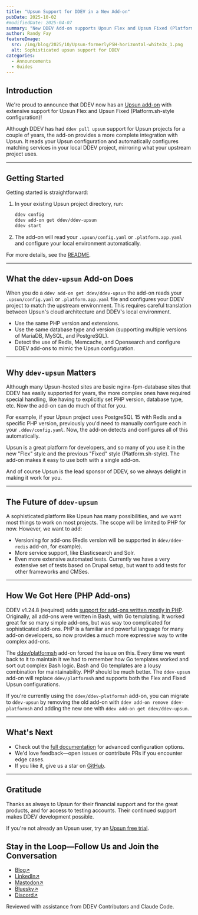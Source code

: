 ```yaml
---
title: "Upsun Support for DDEV in a New Add-on"
pubDate: 2025-10-02
#modifiedDate: 2025-04-07
summary: "New DDEV Add-on supports Upsun Flex and Upsun Fixed (Platform.sh-style configuration)"
author: Randy Fay
featureImage:
  src: /img/blog/2025/10/Upsun-formerlyPSH-horizontal-white3x_1.png
  alt: Sophisticated upsun support for DDEV
categories:
  - Announcements
  - Guides
---
```


## Introduction

We're proud to announce that DDEV now has an [Upsun add-on](https://github.com/ddev/ddev-upsun) with extensive support for Upsun Flex and Upsun Fixed (Platform.sh-style configuration)!

Although DDEV has had `ddev pull upsun` support for Upsun projects for a couple of years, the add-on provides a more complete integration with Upsun. It reads your Upsun configuration and automatically configures matching services in your local DDEV project, mirroring what your upstream project uses.

---

## Getting Started

Getting started is straightforward:

1. In your existing Upsun project directory, run:
   ```bash
   ddev config
   ddev add-on get ddev/ddev-upsun
   ddev start
   ```
2. The add-on will read your `.upsun/config.yaml` or `.platform.app.yaml` and configure your local environment automatically.

For more details, see the [README](https://github.com/ddev/ddev-upsun#readme).

---

## What the `ddev-upsun` Add-on Does

When you do a `ddev add-on get ddev/ddev-upsun` the add-on reads your `.upsun/config.yaml` or `.platform.app.yaml` file and configures your DDEV project to match the upstream environment. This requires careful translation between Upsun's cloud architecture and DDEV's local environment.

- Use the same PHP version and extensions.
- Use the same database type and version (supporting multiple versions of MariaDB, MySQL, and PostgreSQL).
- Detect the use of Redis, Memcache, and Opensearch and configure DDEV add-ons to mimic the Upsun configuration.

---

## Why `ddev-upsun` Matters

Although many Upsun-hosted sites are basic nginx-fpm-database sites that DDEV has easily supported for years, the more complex ones have required special handling, like having to explicitly set PHP version, database type, etc. Now the add-on can do much of that for you.

For example, if your Upsun project uses PostgreSQL 15 with Redis and a specific PHP version, previously you'd need to manually configure each in your `.ddev/config.yaml`. Now, the add-on detects and configures all of this automatically.

Upsun is a great platform for developers, and so many of you use it in the new "Flex" style and the previous "Fixed" style (Platform.sh-style). The add-on makes it easy to use both with a single add-on.

And of course Upsun is the lead sponsor of DDEV, so we always delight in making it work for you.

---

## The Future of `ddev-upsun`

A sophisticated platform like Upsun has many possibilities, and we want most things to work on most projects. The scope will be limited to PHP for now. However, we want to add:

- Versioning for add-ons (Redis version will be supported in `ddev/ddev-redis` add-on, for example).
- More service support, like Elasticsearch and Solr.
- Even more extensive automated tests. Currently we have a very extensive set of tests based on Drupal setup, but want to add tests for other frameworks and CMSes.

---

## How We Got Here (PHP Add-ons)

DDEV v1.24.8 (required) adds [support for add-ons written mostly in PHP](https://docs.ddev.com/en/stable/users/extend/creating-add-ons/#php-based-actions-new). Originally, all add-ons were written in Bash, with Go templating. It worked great for so many simple add-ons, but was way too complicated for sophisticated add-ons. PHP is a familiar and powerful language for many add-on developers, so now provides a much more expressive way to write complex add-ons.

The [ddev/platformsh](https://github.com/ddev/platformsh) add-on forced the issue on this. Every time we went back to it to maintain it we had to remember how Go templates worked and sort out complex Bash logic. Bash and Go templates are a lousy combination for maintainability. PHP should be much better. The `ddev-upsun` add-on will replace `ddev/platformsh` and supports both the Flex and Fixed Upsun configurations.

If you're currently using the `ddev/ddev-platformsh` add-on, you can migrate to `ddev-upsun` by removing the old add-on with `ddev add-on remove ddev-platformsh` and adding the new one with `ddev add-on get ddev/ddev-upsun`.

---

## What's Next

- Check out the [full documentation](https://github.com/ddev/ddev-upsun#readme) for advanced configuration options.
- We'd love feedback—open issues or contribute PRs if you encounter edge cases.
- If you like it, give us a star on [GitHub](https://github.com/ddev/ddev-upsun).

---

## Gratitude

Thanks as always to Upsun for their financial support and for the great products, and for access to testing accounts. Their continued support makes DDEV development possible.

If you're not already an Upsun user, try an [Upsun free trial](https://upsun.com/flexible-developer-experience/).

## Stay in the Loop—Follow Us and Join the Conversation

- [Blog↗](https://ddev.com/blog/)
- [LinkedIn↗](https://www.linkedin.com/company/ddev-foundation)
- [Mastodon↗](https://fosstodon.org/@ddev)
- [Bluesky↗](https://bsky.app/profile/ddev.bsky.social)
- [Discord↗](/s/discord)

Reviewed with assistance from DDEV Contributors and Claude Code.
